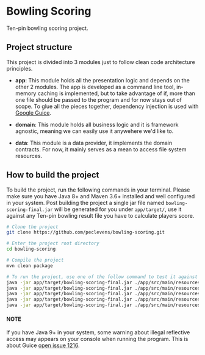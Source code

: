 # Bowling Scoring

Ten-pin bowling scoring project.

## Project structure
This project is divided into 3 modules just to follow clean code architecture principles.

- **app**: This module holds all the presentation logic and depends on the other 2 modules. The app is developed as a command line tool, in-memory caching is implemented, but to take advantage of if, more than one file should be passed to the program and for now stays out of scope. To glue all the pieces together, dependency injection is used with [Google Guice](https://github.com/google/guice).

- **domain**: This module holds all business logic and it is framework agnostic, meaning we can easily use it anywehere we'd like to.

- **data**: This module is a data provider, it implements the domain contracts. For now, it mainly serves as a mean to access file system resources.

## How to build the project
To build the project, run the following commands in your terminal. Please make sure you have Java 8+ and Maven 3.6+ installed and well configured in your system. Post building the project a single jar file named `bowling-scoring-final.jar` will be generated for you under `app/target/`, use it against any Ten-pin bowling result file you have to calculate players score.

~~~bash
# Clone the project
git clone https://github.com/peclevens/bowling-scoring.git

# Enter the project root directory
cd bowling-scoring

# Compile the project
mvn clean package

# To run the project, use one of the follow command to test it against the provided sample files.
java -jar app/target/bowling-scoring-final.jar ./app/src/main/resources/stubs/sample_regular_game_01.txt
java -jar app/target/bowling-scoring-final.jar ./app/src/main/resources/stubs/sample_regular_game_02.txt
java -jar app/target/bowling-scoring-final.jar ./app/src/main/resources/stubs/sample_all_strikes_game.txt
java -jar app/target/bowling-scoring-final.jar ./app/src/main/resources/stubs/sample_all_zeros_game.txt
java -jar app/target/bowling-scoring-final.jar ./app/src/main/resources/stubs/sample_all_fouls_game.txt
~~~

#### NOTE
If you have Java 9+ in your system, some warning about illegal reflective access may appears on your console when running the program. This is about Guice [open issue 1216](https://github.com/google/guice/issues/1216).
